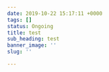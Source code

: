 ```yaml
---
date: 2019-10-22 15:17:11 +0000
tags: []
status: Ongoing
title: test
sub_heading: test
banner_image: ''
slug: ''

---
```

